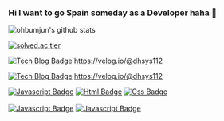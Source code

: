 ### Hi I want to go Spain someday as a Developer haha 👋

<!--
**ohbumjun/ohbumjun** is a ✨ _special_ ✨ repository because its `README.md` (this file) appears on your GitHub profile.

Here are some ideas to get you started:

- 🔭 I’m currently working on ...
- 🌱 I’m currently learning ...
- 👯 I’m looking to collaborate on ...
- 🤔 I’m looking for help with ...
- 💬 Ask me about ...
- 📫 How to reach me: ...
- 😄 Pronouns: ...
- ⚡ Fun fact: ...
-->

![ohbumjun's github stats](https://github-readme-stats.vercel.app/api?username=ohbumjun&show_icons=true)

[![solved.ac tier](http://mazassumnida.wtf/api/generate_badge?boj=dhsys112)](https://solved.ac/dhsys112)

[![Tech Blog Badge](http://img.shields.io/badge/-Tech%20blog-black?style=flat-square&logo=github&link=https://github.com/ohbumjun)](https://velog.io/@dhsys112)
https://velog.io/@dhsys112
<br/>

[![Tech Blog Badge](http://img.shields.io/badge/-Tech%20blog-blue?style=flat-square&logo=github&link=https://github.com/ohbumjun)](https://velog.io/@dhsys112)
https://velog.io/@dhsys112
<br/>

[![Javascript Badge](https://img.shields.io/badge/Javascript-yellow?style=flat-square&logo=javascript)](https://www.youtube.com/c/kyleschool)
[![Html Badge](https://img.shields.io/badge/Html5-orange?style=flat-square&logo=Html5)](https://www.youtube.com/c/kyleschool)
[![Css Badge](https://img.shields.io/badge/Css-blue?style=flat-square&logo=Css3&link=https://www.youtube.com/c/kyleschool)](https://www.youtube.com/c/kyleschool)
<br/>
<br/>
[![Javascript Badge](https://img.shields.io/badge/Javascript-yellow?style=flat-square&logo=javascript&link=https://www.youtube.com/c/kyleschool)](https://www.youtube.com/c/kyleschool)
[![Javascript Badge](https://img.shields.io/badge/Javascript-yellow?style=flat-square&logo=javascript&link=https://www.youtube.com/c/kyleschool)](https://www.youtube.com/c/kyleschool)

